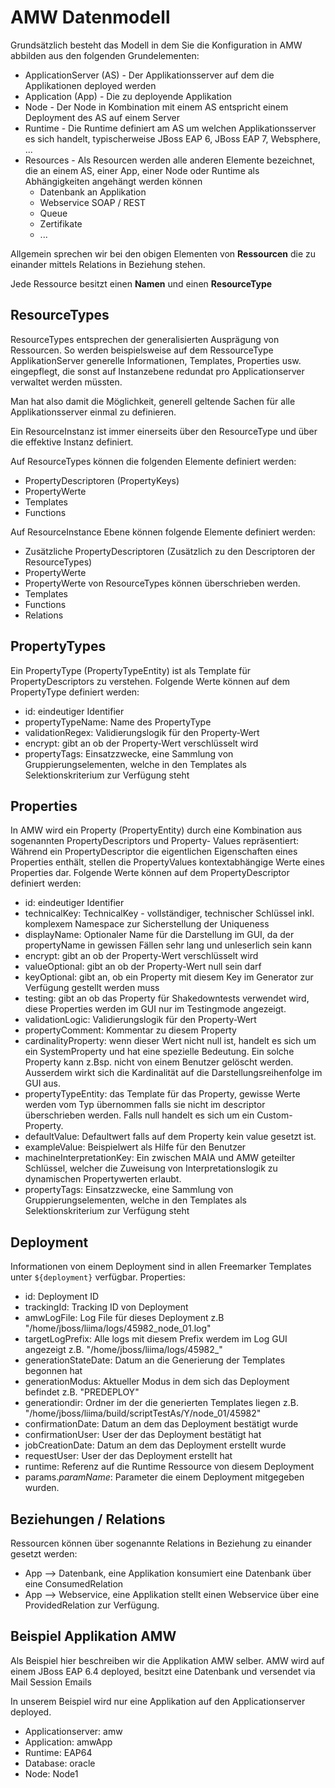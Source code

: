 # AMW Datenmodell

Grundsätzlich besteht das Modell in dem Sie die Konfiguration in AMW abbilden aus den folgenden Grundelementen:

* ApplicationServer (AS) - Der Applikationsserver auf dem die Applikationen deployed werden
* Application (App) - Die zu deployende Applikation
* Node - Der Node in Kombination mit einem AS entspricht einem Deployment des AS auf einem Server
* Runtime - Die Runtime definiert am AS um welchen Applikationsserver es sich handelt, typischerweise JBoss EAP 6, JBoss EAP 7, Websphere, ...
* Resources - Als Resourcen werden alle anderen Elemente bezeichnet, die an einem AS, einer App, einer Node oder Runtime als Abhängigkeiten angehängt werden können
  * Datenbank an Applikation
  * Webservice SOAP / REST
  * Queue
  * Zertifikate
  * ...
 
 
Allgemein sprechen wir bei den obigen Elementen von **Ressourcen** die zu einander mittels Relations in Beziehung stehen. 

Jede Ressource besitzt einen **Namen** und einen **ResourceType**

## ResourceTypes

ResourceTypes entsprechen der generalisierten Ausprägung von Ressourcen. So werden beispielsweise auf dem RessourceType ApplikationServer generelle Informationen, Templates, Properties usw. eingepflegt, die sonst auf Instanzebene redundat pro Applicationserver verwaltet werden müssten.

Man hat also damit die Möglichkeit, generell geltende Sachen für alle Applikationsserver einmal zu definieren.

Ein ResourceInstanz ist immer einerseits über den ResourceType und über die effektive Instanz definiert.

Auf ResourceTypes können die folgenden Elemente definiert werden:

* PropertyDescriptoren (PropertyKeys)
* PropertyWerte
* Templates
* Functions

Auf ResourceInstance Ebene können folgende Elemente definiert werden:

* Zusätzliche PropertyDescriptoren (Zusätzlich zu den Descriptoren der ResourceTypes)
* PropertyWerte
* PropertyWerte von ResourceTypes können überschrieben werden.
* Templates
* Functions
* Relations

## PropertyTypes

Ein PropertyType (PropertyTypeEntity) ist als Template für PropertyDescriptors zu verstehen.
Folgende Werte können auf dem PropertyType definiert werden:

* id: eindeutiger Identifier
* propertyTypeName: Name des PropertyType
* validationRegex: Validierungslogik für den Property-Wert
* encrypt: gibt an ob der Property-Wert verschlüsselt wird
* propertyTags: Einsatzzwecke, eine Sammlung von Gruppierungselementen, welche in den Templates als Selektionskriterium zur Verfügung steht

## Properties

In AMW wird ein Property (PropertyEntity) durch eine Kombination aus sogenannten PropertyDescriptors und Property-
Values repräsentiert: Während ein PropertyDescriptor die eigentlichen Eigenschaften eines Properties enthält, stellen die PropertyValues kontextabhängige Werte eines Properties dar.
Folgende Werte können auf dem PropertyDescriptor definiert werden:

* id: eindeutiger Identifier
* technicalKey: TechnicalKey - vollständiger, technischer Schlüssel inkl. komplexem Namespace zur Sicherstellung der Uniqueness
* displayName: Optionaler Name für die Darstellung im GUI, da der propertyName in gewissen Fällen sehr lang und unleserlich sein kann
* encrypt: gibt an ob der Property-Wert verschlüsselt wird
* valueOptional: gibt an ob der Property-Wert null sein darf
* keyOptional: gibt an, ob ein Property mit diesem Key im Generator zur Verfügung gestellt werden muss
* testing: gibt an ob das Property für Shakedowntests verwendet wird, diese Properties werden im GUI nur im Testingmode angezeigt.
* validationLogic: Validierungslogik für den Property-Wert
* propertyComment: Kommentar zu diesem Property
* cardinalityProperty: wenn dieser Wert nicht null ist, handelt es sich um ein SystemProperty und hat eine spezielle Bedeutung. Ein solche Property kann z.Bsp. nicht von einem Benutzer gelöscht werden. Ausserdem wirkt sich die Kardinalität auf die Darstellungsreihenfolge im GUI aus.
* propertyTypeEntity: das Template für das Property, gewisse Werte werden vom Typ übernommen falls sie nicht im descriptor überschrieben werden. Falls null handelt es sich um ein Custom-Property.
* defaultValue: Defaultwert falls auf dem Property kein value gesetzt ist.
* exampleValue: Beispielwert als Hilfe für den Benutzer
* machineInterpretationKey: Ein zwischen MAIA und AMW geteilter Schlüssel, welcher die Zuweisung von Interpretationslogik zu dynamischen Propertywerten erlaubt.
* propertyTags: Einsatzzwecke, eine Sammlung von Gruppierungselementen, welche in den Templates als Selektionskriterium zur Verfügung steht

## Deployment

Informationen von einem Deployment sind in allen Freemarker Templates unter `${deployment}` verfügbar. Properties:
* id: Deployment ID
* trackingId: Tracking ID von Deployment
* amwLogFile: Log File für dieses Deployment z.B "/home/jboss/liima/logs/45982_node_01.log" 
* targetLogPrefix: Alle logs mit diesem Prefix werdem im Log GUI angezeigt z.B. "/home/jboss/liima/logs/45982\_" 
* generationStateDate: Datum an die Generierung der Templates begonnen hat
* generationModus: Aktueller Modus in dem sich das Deployment befindet z.B. "PREDEPLOY" 
* generationdir: Ordner im der die generierten Templates liegen z.B. "/home/jboss/liima/build/scriptTestAs/Y/node_01/45982" 
* confirmationDate: Datum an dem das Deployment bestätigt wurde
* confirmationUser: User der das Deployment bestätigt hat
* jobCreationDate: Datum an dem das Deployment erstellt wurde
* requestUser: User der das Deployment erstellt hat
* runtime: Referenz auf die Runtime Ressource von diesem Deployment
* params._paramName_: Parameter die einem Deployment mitgegeben wurden.

## Beziehungen / Relations

Ressourcen können über sogenannte Relations in Beziehung zu einander gesetzt werden:

* App --> Datenbank, eine Applikation konsumiert eine Datenbank über eine ConsumedRelation
* App --> Webservice, eine Applikation stellt einen Webservice über eine ProvidedRelation zur Verfügung.


## Beispiel Applikation AMW

Als Beispiel hier beschreiben wir die Applikation AMW selber. AMW wird auf einem JBoss EAP 6.4 deployed, besitzt eine Datenbank und versendet via Mail Session Emails

In unserem Beispiel wird nur eine Applikation auf den Applicationserver deployed.

* Applicationserver: amw
* Application: amwApp
* Runtime: EAP64
* Database: oracle
* Node: Node1
